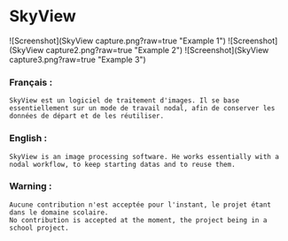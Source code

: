 # SkyView

![Screenshot](SkyView capture.png?raw=true "Example 1")
![Screenshot](SkyView capture2.png?raw=true "Example 2")
![Screenshot](SkyView capture3.png?raw=true "Example 3")

### Français :

	SkyView est un logiciel de traitement d'images. Il se base essentiellement sur un mode de travail nodal, afin de conserver les données de départ et de les réutiliser.

### English :

	SkyView is an image processing software. He works essentially with a nodal workflow, to keep starting datas and to reuse them.
	
### Warning :

	Aucune contribution n'est acceptée pour l'instant, le projet étant dans le domaine scolaire.
	No contribution is accepted at the moment, the project being in a school project.
